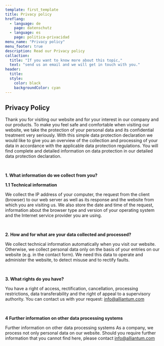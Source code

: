 ```yaml
---
template: first_template
title: Privacy policy
hreflang:
  - language: de
    page: datenschutz
  - language: es
    page: politica-privacidad
menu_name: "Privacy policy"
menu_footer: true
description: Read our Privacy policy
callaction:
  title: "If you want to know more about this topic,"
  text: "send us an email and we will get in touch with you."
header:
  title:
  style:
    color: black
    backgroundColor: cyan
---
```


<h2>Privacy Policy</h2>

Thank you for visiting our website and for your interest in our company and our products. To make you feel safe and comfortable when visiting our website, we take the protection of your personal data and its confidential treatment very seriously. With this simple data protection declaration we would like to give you an overview of the collection and processing of your data in accordance with the applicable data protection regulations. You will find complete and detailed information on data protection in our detailed data protection declaration.

<br/>


**1. What information do we collect from you?**

**1.1 Technical information**

We collect the IP address of your computer, the request from the client (browser) to our web server as well as its response and the website from which you are visiting us. We also store the date and time of the request, information about the browser type and version of your operating system and the Internet service provider you are using.

<br/>

**2. How and for what are your data collected and processed?**

We collect technical information automatically when you visit our website. Otherwise, we collect personal data only on the basis of your entries on our website (e.g. in the contact form). We need this data to operate and administer the website, to detect misuse and to rectify faults.


<br/>

**3. What rights do you have?**

You have a right of access, rectification, cancellation, processing restrictions, data transferability and the right of appeal to a supervisory authority. You can contact us with your request: info@alliantum.com


<br/>

**4 Further information on other data processing systems**

Further information on other data processing systems As a company, we process not only personal data on our website. Should you require further information that you cannot find here, please contact info@alliantum.com


<br/>
<br/>
<br/>